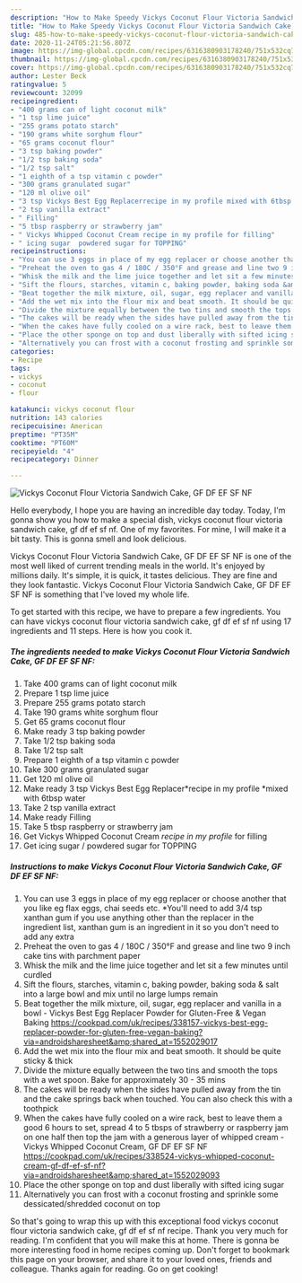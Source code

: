 ```yaml
---
description: "How to Make Speedy Vickys Coconut Flour Victoria Sandwich Cake, GF DF EF SF NF"
title: "How to Make Speedy Vickys Coconut Flour Victoria Sandwich Cake, GF DF EF SF NF"
slug: 485-how-to-make-speedy-vickys-coconut-flour-victoria-sandwich-cake-gf-df-ef-sf-nf
date: 2020-11-24T05:21:56.807Z
image: https://img-global.cpcdn.com/recipes/6316380903178240/751x532cq70/vickys-coconut-flour-victoria-sandwich-cake-gf-df-ef-sf-nf-recipe-main-photo.jpg
thumbnail: https://img-global.cpcdn.com/recipes/6316380903178240/751x532cq70/vickys-coconut-flour-victoria-sandwich-cake-gf-df-ef-sf-nf-recipe-main-photo.jpg
cover: https://img-global.cpcdn.com/recipes/6316380903178240/751x532cq70/vickys-coconut-flour-victoria-sandwich-cake-gf-df-ef-sf-nf-recipe-main-photo.jpg
author: Lester Beck
ratingvalue: 5
reviewcount: 32099
recipeingredient:
- "400 grams can of light coconut milk"
- "1 tsp lime juice"
- "255 grams potato starch"
- "190 grams white sorghum flour"
- "65 grams coconut flour"
- "3 tsp baking powder"
- "1/2 tsp baking soda"
- "1/2 tsp salt"
- "1 eighth of a tsp vitamin c powder"
- "300 grams granulated sugar"
- "120 ml olive oil"
- "3 tsp Vickys Best Egg Replacerrecipe in my profile mixed with 6tbsp water"
- "2 tsp vanilla extract"
- " Filling"
- "5 tbsp raspberry or strawberry jam"
- " Vickys Whipped Coconut Cream recipe in my profile for filling"
- " icing sugar  powdered sugar for TOPPING"
recipeinstructions:
- "You can use 3 eggs in place of my egg replacer or choose another that you like eg flax eggs, chai seeds etc. *You&#39;ll need to add 3/4 tsp xanthan gum if you use anything other than the replacer in the ingredient list, xanthan gum is an ingredient in it so you don&#39;t need to add any extra"
- "Preheat the oven to gas 4 / 180C / 350°F and grease and line two 9 inch cake tins with parchment paper"
- "Whisk the milk and the lime juice together and let sit a few minutes until curdled"
- "Sift the flours, starches, vitamin c, baking powder, baking soda &amp; salt into a large bowl and mix until no large lumps remain"
- "Beat together the milk mixture, oil, sugar, egg replacer and vanilla in a bowl - Vickys Best Egg Replacer Powder for Gluten-Free &amp; Vegan Baking https://cookpad.com/uk/recipes/338157-vickys-best-egg-replacer-powder-for-gluten-free-vegan-baking?via=androidsharesheet&amp;shared_at=1552029017"
- "Add the wet mix into the flour mix and beat smooth. It should be quite sticky &amp; thick"
- "Divide the mixture equally between the two tins and smooth the tops with a wet spoon. Bake for approximately 30 - 35 mins"
- "The cakes will be ready when the sides have pulled away from the tin and the cake springs back when touched. You can also check this with a toothpick"
- "When the cakes have fully cooled on a wire rack, best to leave them a good 6 hours to set, spread 4 to 5 tbsps of strawberry or raspberry jam on one half then top the jam with a generous layer of whipped cream - Vickys Whipped Coconut Cream, GF DF EF SF NF https://cookpad.com/uk/recipes/338524-vickys-whipped-coconut-cream-gf-df-ef-sf-nf?via=androidsharesheet&amp;shared_at=1552029093"
- "Place the other sponge on top and dust liberally with sifted icing sugar"
- "Alternatively you can frost with a coconut frosting and sprinkle some dessicated/shredded coconut on top"
categories:
- Recipe
tags:
- vickys
- coconut
- flour

katakunci: vickys coconut flour 
nutrition: 143 calories
recipecuisine: American
preptime: "PT35M"
cooktime: "PT60M"
recipeyield: "4"
recipecategory: Dinner

---
```



![Vickys Coconut Flour Victoria Sandwich Cake, GF DF EF SF NF](https://img-global.cpcdn.com/recipes/6316380903178240/751x532cq70/vickys-coconut-flour-victoria-sandwich-cake-gf-df-ef-sf-nf-recipe-main-photo.jpg)

Hello everybody, I hope you are having an incredible day today. Today, I'm gonna show you how to make a special dish, vickys coconut flour victoria sandwich cake, gf df ef sf nf. One of my favorites. For mine, I will make it a bit tasty. This is gonna smell and look delicious.

Vickys Coconut Flour Victoria Sandwich Cake, GF DF EF SF NF is one of the most well liked of current trending meals in the world. It's enjoyed by millions daily. It's simple, it is quick, it tastes delicious. They are fine and they look fantastic. Vickys Coconut Flour Victoria Sandwich Cake, GF DF EF SF NF is something that I've loved my whole life.




To get started with this recipe, we have to prepare a few ingredients. You can have vickys coconut flour victoria sandwich cake, gf df ef sf nf using 17 ingredients and 11 steps. Here is how you cook it.

<!--inarticleads1-->

##### The ingredients needed to make Vickys Coconut Flour Victoria Sandwich Cake, GF DF EF SF NF:

1. Take 400 grams can of light coconut milk
1. Prepare 1 tsp lime juice
1. Prepare 255 grams potato starch
1. Take 190 grams white sorghum flour
1. Get 65 grams coconut flour
1. Make ready 3 tsp baking powder
1. Take 1/2 tsp baking soda
1. Take 1/2 tsp salt
1. Prepare 1 eighth of a tsp vitamin c powder
1. Take 300 grams granulated sugar
1. Get 120 ml olive oil
1. Make ready 3 tsp Vickys Best Egg Replacer*recipe in my profile *mixed with 6tbsp water
1. Take 2 tsp vanilla extract
1. Make ready  Filling
1. Take 5 tbsp raspberry or strawberry jam
1. Get  Vickys Whipped Coconut Cream *recipe in my profile* for filling
1. Get  icing sugar / powdered sugar for TOPPING




<!--inarticleads2-->

##### Instructions to make Vickys Coconut Flour Victoria Sandwich Cake, GF DF EF SF NF:

1. You can use 3 eggs in place of my egg replacer or choose another that you like eg flax eggs, chai seeds etc. *You&#39;ll need to add 3/4 tsp xanthan gum if you use anything other than the replacer in the ingredient list, xanthan gum is an ingredient in it so you don&#39;t need to add any extra
1. Preheat the oven to gas 4 / 180C / 350°F and grease and line two 9 inch cake tins with parchment paper
1. Whisk the milk and the lime juice together and let sit a few minutes until curdled
1. Sift the flours, starches, vitamin c, baking powder, baking soda &amp; salt into a large bowl and mix until no large lumps remain
1. Beat together the milk mixture, oil, sugar, egg replacer and vanilla in a bowl - Vickys Best Egg Replacer Powder for Gluten-Free &amp; Vegan Baking https://cookpad.com/uk/recipes/338157-vickys-best-egg-replacer-powder-for-gluten-free-vegan-baking?via=androidsharesheet&amp;shared_at=1552029017
1. Add the wet mix into the flour mix and beat smooth. It should be quite sticky &amp; thick
1. Divide the mixture equally between the two tins and smooth the tops with a wet spoon. Bake for approximately 30 - 35 mins
1. The cakes will be ready when the sides have pulled away from the tin and the cake springs back when touched. You can also check this with a toothpick
1. When the cakes have fully cooled on a wire rack, best to leave them a good 6 hours to set, spread 4 to 5 tbsps of strawberry or raspberry jam on one half then top the jam with a generous layer of whipped cream - Vickys Whipped Coconut Cream, GF DF EF SF NF https://cookpad.com/uk/recipes/338524-vickys-whipped-coconut-cream-gf-df-ef-sf-nf?via=androidsharesheet&amp;shared_at=1552029093
1. Place the other sponge on top and dust liberally with sifted icing sugar
1. Alternatively you can frost with a coconut frosting and sprinkle some dessicated/shredded coconut on top




So that's going to wrap this up with this exceptional food vickys coconut flour victoria sandwich cake, gf df ef sf nf recipe. Thank you very much for reading. I'm confident that you will make this at home. There is gonna be more interesting food in home recipes coming up. Don't forget to bookmark this page on your browser, and share it to your loved ones, friends and colleague. Thanks again for reading. Go on get cooking!
